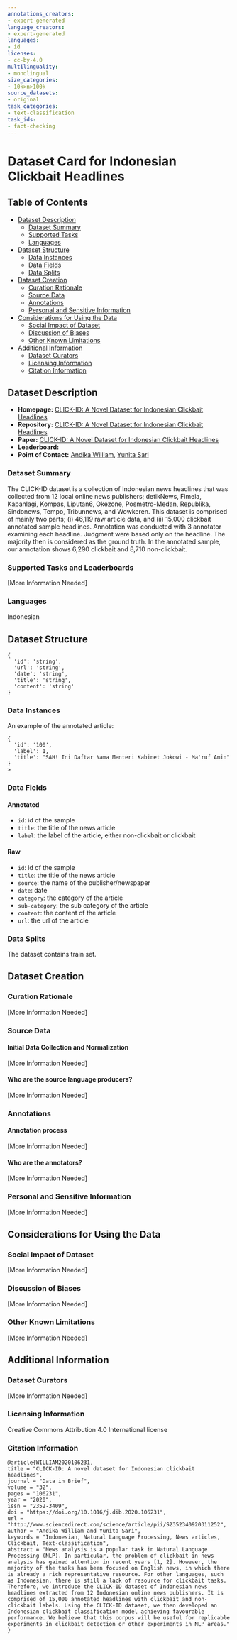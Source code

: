 ```yaml
---
annotations_creators:
- expert-generated
language_creators:
- expert-generated
languages:
- id
licenses:
- cc-by-4.0
multilinguality:
- monolingual
size_categories:
- 10k>n>100k
source_datasets:
- original
task_categories:
- text-classification
task_ids:
- fact-checking
---
```


# Dataset Card for Indonesian Clickbait Headlines

## Table of Contents

- [Dataset Description](#dataset-description)
  - [Dataset Summary](#dataset-summary)
  - [Supported Tasks](#supported-tasks-and-leaderboards)
  - [Languages](#languages)
- [Dataset Structure](#dataset-structure)
  - [Data Instances](#data-instances)
  - [Data Fields](#data-instances)
  - [Data Splits](#data-instances)
- [Dataset Creation](#dataset-creation)
  - [Curation Rationale](#curation-rationale)
  - [Source Data](#source-data)
  - [Annotations](#annotations)
  - [Personal and Sensitive Information](#personal-and-sensitive-information)
- [Considerations for Using the Data](#considerations-for-using-the-data)
  - [Social Impact of Dataset](#social-impact-of-dataset)
  - [Discussion of Biases](#discussion-of-biases)
  - [Other Known Limitations](#other-known-limitations)
- [Additional Information](#additional-information)
  - [Dataset Curators](#dataset-curators)
  - [Licensing Information](#licensing-information)
  - [Citation Information](#citation-information)

## Dataset Description

- **Homepage:** [CLICK-ID: A Novel Dataset for Indonesian Clickbait Headlines](https://www.sciencedirect.com/science/article/pii/S2352340920311252#!)
- **Repository:** [CLICK-ID: A Novel Dataset for Indonesian Clickbait Headlines](http://dx.doi.org/10.17632/k42j7x2kpn.1)
- **Paper:** [CLICK-ID: A Novel Dataset for Indonesian Clickbait Headlines](https://www.sciencedirect.com/science/article/pii/S2352340920311252#!)
- **Leaderboard:**
- **Point of Contact:** [Andika William](mailto:andika.william@mail.ugm.ac.id), [Yunita Sari](mailto:yunita.sari@ugm.ac.id)

### Dataset Summary

The CLICK-ID dataset is a collection of Indonesian news headlines that was collected from 12 local online news 
publishers; detikNews, Fimela, Kapanlagi, Kompas, Liputan6, Okezone, Posmetro-Medan, Republika, Sindonews, Tempo,
Tribunnews, and Wowkeren. This dataset is comprised of mainly two parts; (i) 46,119 raw article data, and (ii)
15,000 clickbait annotated sample headlines. Annotation was conducted with 3 annotator examining each headline.
Judgment were based only on the headline. The majority then is considered as the ground truth. In the annotated
sample, our annotation shows 6,290 clickbait and 8,710 non-clickbait.

### Supported Tasks and Leaderboards

[More Information Needed]

### Languages
Indonesian

## Dataset Structure
```
{
  'id': 'string',
  'url': 'string',
  'date': 'string',
  'title': 'string',
  'content': 'string'
}
```
### Data Instances
An example of the annotated article:
```
{
  'id': '100',
  'label': 1,
  'title': "SAH! Ini Daftar Nama Menteri Kabinet Jokowi - Ma'ruf Amin"
}
>
``` 

### Data Fields

#### Annotated
- `id`: id of the sample
- `title`: the title of the news article
- `label`: the label of the article, either non-clickbait or clickbait

#### Raw
- `id`: id of the sample
- `title`: the title of the news article
- `source`: the name of the publisher/newspaper
- `date`: date
- `category`: the category of the article
- `sub-category`: the sub category of the article
- `content`: the content of the article
- `url`: the url of the article

### Data Splits

The dataset contains train set.

## Dataset Creation

### Curation Rationale

[More Information Needed]

### Source Data

#### Initial Data Collection and Normalization

[More Information Needed]

#### Who are the source language producers?

[More Information Needed]

### Annotations

#### Annotation process

[More Information Needed]

#### Who are the annotators?
[More Information Needed]

### Personal and Sensitive Information

[More Information Needed]

## Considerations for Using the Data

### Social Impact of Dataset

[More Information Needed]

### Discussion of Biases

[More Information Needed]

### Other Known Limitations

[More Information Needed]

## Additional Information

### Dataset Curators

[More Information Needed]

### Licensing Information

Creative Commons Attribution 4.0 International license

### Citation Information
```
@article{WILLIAM2020106231,
title = "CLICK-ID: A novel dataset for Indonesian clickbait headlines",
journal = "Data in Brief",
volume = "32",
pages = "106231",
year = "2020",
issn = "2352-3409",
doi = "https://doi.org/10.1016/j.dib.2020.106231",
url = "http://www.sciencedirect.com/science/article/pii/S2352340920311252",
author = "Andika William and Yunita Sari",
keywords = "Indonesian, Natural Language Processing, News articles, Clickbait, Text-classification",
abstract = "News analysis is a popular task in Natural Language Processing (NLP). In particular, the problem of clickbait in news analysis has gained attention in recent years [1, 2]. However, the majority of the tasks has been focused on English news, in which there is already a rich representative resource. For other languages, such as Indonesian, there is still a lack of resource for clickbait tasks. Therefore, we introduce the CLICK-ID dataset of Indonesian news headlines extracted from 12 Indonesian online news publishers. It is comprised of 15,000 annotated headlines with clickbait and non-clickbait labels. Using the CLICK-ID dataset, we then developed an Indonesian clickbait classification model achieving favourable performance. We believe that this corpus will be useful for replicable experiments in clickbait detection or other experiments in NLP areas."
}
```
